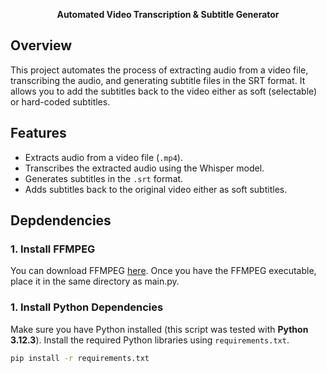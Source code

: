 <p align="center">
  <strong>Automated Video Transcription & Subtitle Generator</strong>
</p>

## Overview
This project automates the process of extracting audio from a video file, transcribing the audio, and generating subtitle files in the SRT format. It allows you to add the subtitles back to the video either as soft (selectable) or hard-coded subtitles.

## Features
- Extracts audio from a video file (`.mp4`).
- Transcribes the extracted audio using the Whisper model.
- Generates subtitles in the `.srt` format.
- Adds subtitles back to the original video either as soft subtitles.

## Depdendencies

### 1. Install FFMPEG

You can download FFMPEG [here](https://www.ffmpeg.org/download.html). Once you have the FFMPEG executable, place it in the same directory as main.py.

### 1. Install Python Dependencies

Make sure you have Python installed (this script was tested with **Python 3.12.3**). Install the required Python libraries using `requirements.txt`.

```bash
pip install -r requirements.txt
